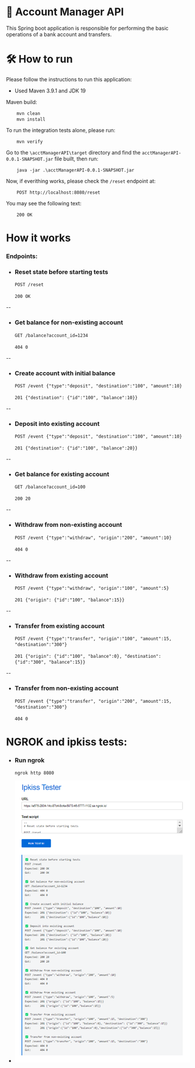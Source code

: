 # 📁 Account Manager API

This Spring boot application is responsible for performing the basic operations of a bank account and transfers.

# 🛠️ How to run

Please follow the instructions to run this application:

* Used Maven 3.9.1 and JDK 19

Maven build:

        mvn clean
        mvn install

To run the integration tests alone, please run:

        mvn verify

Go to the `\acctManagerAPI\target` directory and find the `acctManagerAPI-0.0.1-SNAPSHOT.jar` file built, then run:

        java -jar .\acctManagerAPI-0.0.1-SNAPSHOT.jar


Now, if everithing works, please check the `/reset` endpoint at:

        POST http://localhost:8080/reset

You may see the following text:
    
        200 OK

#  How it works

### Endpoints:

* ### Reset state before starting tests

      POST /reset

      200 OK


--
* ### Get balance for non-existing account

      GET /balance?account_id=1234

      404 0


--
* ### Create account with initial balance

      POST /event {"type":"deposit", "destination":"100", "amount":10}

      201 {"destination": {"id":"100", "balance":10}}


--
* ### Deposit into existing account

      POST /event {"type":"deposit", "destination":"100", "amount":10}

      201 {"destination": {"id":"100", "balance":20}}


--
* ### Get balance for existing account

      GET /balance?account_id=100

      200 20

--
* ### Withdraw from non-existing account

      POST /event {"type":"withdraw", "origin":"200", "amount":10}

      404 0

--
* ### Withdraw from existing account

      POST /event {"type":"withdraw", "origin":"100", "amount":5}

      201 {"origin": {"id":"100", "balance":15}}

--
* ### Transfer from existing account

      POST /event {"type":"transfer", "origin":"100", "amount":15, "destination":"300"}

      201 {"origin": {"id":"100", "balance":0}, "destination": {"id":"300", "balance":15}}

--
* ### Transfer from non-existing account

      POST /event {"type":"transfer", "origin":"200", "amount":15, "destination":"300"}

      404 0

# NGROK and ipkiss tests:

* ### Run ngrok

      ngrok http 8080

* ![img.png](img.png)